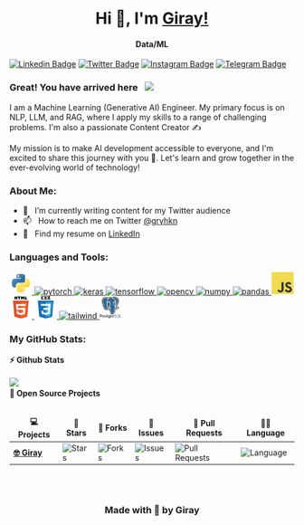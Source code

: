 <h1 align="center">Hi 👋, I'm  <a href="https://github.com/gryhkn/">Giray!</a> </h1>
<h4 align="center">Data/ML</h4>

[![Linkedin Badge](https://img.shields.io/badge/-LinkedIn-0e76a8?style=flat-square&logo=Linkedin&logoColor=white)](https://www.linkedin.com/in/gryhkn/)
[![Twitter Badge](https://img.shields.io/badge/-Twitter-00acee?style=flat-square&logo=Twitter&logoColor=white)](https://twitter.com/gryhkn)
[![Instagram Badge](https://img.shields.io/badge/-Instagram-e4405f?style=flat-square&logo=Instagram&logoColor=white)](https://www.instagram.com/gryhkn)
[![Telegram Badge](https://img.shields.io/badge/-Telegram-0088cc?style=flat-square&logo=Telegram&logoColor=white)](https://t.me/gryhkn)

### Great! You have arrived here &nbsp; ![](https://visitor-badge.glitch.me/badge?page_id=gryhkn.gryhkn&style=flat-square&color=ffeb00)

I am a Machine Learning (Generative AI) Engineer. My primary focus is on NLP, LLM, and RAG, where I apply my skills to a range of challenging problems. I'm also a passionate Content Creator ✍️

My mission is to make AI development accessible to everyone, and I'm excited to share this journey with you 💛. Let's learn and grow together in the ever-evolving world of technology!


### About Me:

- 🚀 &nbsp; I’m currently writing content for my Twitter audience
- 📫 &nbsp; How to reach me on Twitter [@gryhkn](https://twitter.com/gryhkn)
- 💼 &nbsp; Find my resume on [LinkedIn](https://www.linkedin.com/in/gryhkn)



### Languages and Tools:

<p align="left"> <a href="https://www.python.org" target="_blank" rel="noreferrer"> <img src="https://raw.githubusercontent.com/devicons/devicon/master/icons/python/python-original.svg" alt="python" width="40" height="40"/> </a> <a href="https://pytorch.org/" target="_blank" rel="noreferrer"> <img src="https://www.vectorlogo.zone/logos/pytorch/pytorch-icon.svg" alt="pytorch" width="40" height="40"/> </a> <a href="https://keras.io/" target="_blank" rel="noreferrer"> <img src="https://github.com/valohai/ml-logos/blob/master/keras.svg" alt="keras" width="40" height="40"/> </a> <a href="https://www.tensorflow.org/" target="_blank" rel="noreferrer"> <img src="https://www.vectorlogo.zone/logos/tensorflow/tensorflow-icon.svg" alt="tensorflow" width="40" height="40"/> </a> <a href="https://opencv.org/" target="_blank" rel="noreferrer"> <img src="https://www.vectorlogo.zone/logos/opencv/opencv-icon.svg" alt="opencv" width="40" height="40"/> </a> <a href="https://numpy.org/" target="_blank" rel="noreferrer"> <img src="https://www.vectorlogo.zone/logos/numpy/numpy-icon.svg" alt="numpy" width="40" height="40"/> </a> <a href="https://pandas.pydata.org/" target="_blank" rel="noreferrer"> <img src="https://upload.wikimedia.org/wikipedia/commons/e/ed/Pandas_logo.svg" alt="pandas" width="40" height="40"/> </a>  <a href="https://developer.mozilla.org/en-US/docs/Web/JavaScript" target="_blank" rel="noreferrer"> <img src="https://raw.githubusercontent.com/devicons/devicon/master/icons/javascript/javascript-original.svg" alt="javascript" width="40" height="40"/> </a> <a href="https://www.w3.org/html/" target="_blank" rel="noreferrer"> <img src="https://raw.githubusercontent.com/devicons/devicon/master/icons/html5/html5-original-wordmark.svg" alt="html5" width="40" height="40"/> </a> <a href="https://www.w3schools.com/css/" target="_blank" rel="noreferrer"> <img src="https://raw.githubusercontent.com/devicons/devicon/master/icons/css3/css3-original-wordmark.svg" alt="css3" width="40" height="40"/> </a><a href="https://tailwindcss.com/" target="_blank" rel="noreferrer"> <img src="https://www.vectorlogo.zone/logos/tailwindcss/tailwindcss-icon.svg" alt="tailwind" width="40" height="40"/> </a><a href="https://www.postgresql.org" target="_blank" rel="noreferrer"> <img src="https://raw.githubusercontent.com/devicons/devicon/master/icons/postgresql/postgresql-original-wordmark.svg" alt="postgresql" width="40" height="40"/> </a></p>




### My GitHub Stats:
	
<summary><b>⚡ Github Stats</b></summary>

<br />
<img height="180em" src="https://github-readme-streak-stats.herokuapp.com?user=gryhkn&theme=dark" />
<br />


<summary><b>🚀 Open Source Projects</b></summary>

<br />
<table>
<thead align="center">
<tr border: none;>
<td><b>💻 Projects</b></td>
<td><b>🌟 Stars</b></td>
<td><b>🍴 Forks</b></td>
<td><b>🐛 Issues</b></td>
<td><b>🔔 Pull Requests</b></td>
<td><b>👨‍💻 Language</b></td>
</tr>
</thead>
<tbody>
<tr>
<td><a href="https://github.com/gryhkn/gryhkn"><b>🤓 Giray</b></a></td>
<td><img alt="Stars" src="https://img.shields.io/github/stars/gryhkn/gryhkn?style=flat-square&labelColor=343b41&color=ffeb00"/></td>
<td><img alt="Forks" src="https://img.shields.io/github/forks/gryhkn/gryhkn?style=flat-square&labelColor=343b41&color=ffeb00"/></td>
<td><img alt="Issues" src="https://img.shields.io/github/issues/gryhkn/gryhkn?style=flat-square&color=ffeb00"/></td>
<td><img alt="Pull Requests" src="https://img.shields.io/github/issues-pr/gryhkn/gryhkn?style=flat-square&color=ffeb00"/></td>
<td><img alt="Language" src="https://img.shields.io/badge/markdown-100%25-blue?style=flat-square&color=ffeb00"/></td> 
</tr>
</tbody>
</table>
<br />

#

<div align="center">

### Made with 💛 by Giray

</div>

